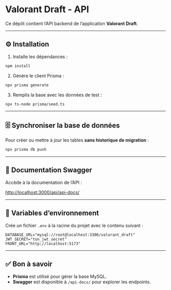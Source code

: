 # Valorant Draft - API

Ce dépôt contient l’API backend de l’application **Valorant Draft**.

---

## ⚙️ Installation

1. Installe les dépendances :

```bash
npm install
```

2. Génère le client Prisma :

```bash
npx prisma generate
```

3. Remplis la base avec les données de test :

```bash
npx ts-node prisma/seed.ts
```

---

## 🗄️ Synchroniser la base de données

Pour créer ou mettre à jour les tables **sans historique de migration** :

```bash
npx prisma db push
```

---

## 📜 Documentation Swagger

Accède à la documentation de l’API :

[http://localhost:3000/api/api-docs/](http://localhost:3000/api/api-docs/)

---

## 🔑 Variables d’environnement

Crée un fichier `.env` à la racine du projet avec le contenu suivant :

```env
DATABASE_URL="mysql://root@localhost:3306/valorant_draft"
JWT_SECRET="ton_jwt_secret"
FRONT_URL="http://localhost:5173"
```

---

## ✅ Bon à savoir

- **Prisma** est utilisé pour gérer la base MySQL.
- **Swagger** est disponible à `/api-docs/` pour explorer les endpoints.

